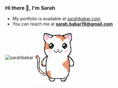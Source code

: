 ### Hi there 👋, I'm Sarah

- My portfolio is available at [sarahbabar.com](https://sarahbabar.com/)
- You can reach me at **sarah.babar19@gmail.com**
<div>
    <img align=center src="https://stars.ncp.nathanferns.xyz/sarahbabar/image?bgcolor=ffc2de&titlecolor=000000&outline=000000&textcolor=000000" alt="sarahbabar"/>
    <img align=center src="Images/pixel_kitten.png" width="135" height="auto" alt="cat"/>
<div>

<!--
**sarahbabar/sarahbabar** is a ✨ _special_ ✨ repository because its `README.md` (this file) appears on your GitHub profile.

Here are some ideas to get you started:

- 🔭 I’m currently working on ...
- 🌱 I’m currently learning ...
- 👯 I’m looking to collaborate on ...
- 🤔 I’m looking for help with ...
- 💬 Ask me about ...
- 📫 How to reach me: ...
- 😄 Pronouns: ...
- ⚡ Fun fact: ...
-->
